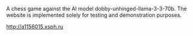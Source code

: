 A chess game against the AI model dobby-unhinged-llama-3-3-70b. The website is implemented solely for testing and demonstration purposes.

<a href="http://a1156015.xsph.ru" target="_blank">http://a1156015.xsph.ru</a>

